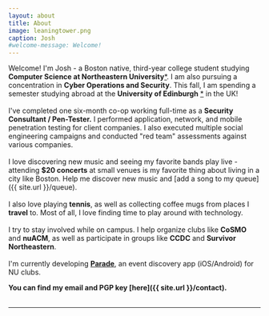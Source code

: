 ```yaml
---
layout: about
title: About
image: leaningtower.png
caption: Josh
#welcome-message: Welcome!
---
```


Welcome! I'm Josh - a Boston native, third-year college student studying **Computer Science at Northeastern University**[*](http://www.ccs.neu.edu/home/joshua/).
I am also pursuing a concentration in **Cyber Operations and Security**. This fall, I am spending a semester studying abroad
at the **University of Edinburgh** [*](https://homepages.inf.ed.ac.uk/s1883623/) in the UK!
<br><br>
I've completed one six-month co-op working full-time as a **Security Consultant / Pen-Tester.** I performed application, network, and mobile penetration testing for client companies. I also executed multiple social engineering campaigns and conducted "red team" assessments against various companies.
<br><br>
I love discovering new music and seeing my favorite bands play live - attending
**$20 concerts** at small venues is my favorite thing about living in a city like Boston. Help me discover new music and [add a song to my queue]({{ site.url }}/queue).
<br><br>
I also love playing **tennis**, as well as collecting coffee mugs from places I **travel** to. Most of all, I love finding time to play around with technology.
<br><br>
I try to stay involved while on campus. I help organize clubs like **CoSMO** and **nuACM**, as well as participate in groups like **CCDC** and **Survivor Northeastern**.
<br><br>
I'm currently developing **[Parade](https://parade.events/)**, an event discovery app (iOS/Android) for NU clubs.

**You can find my email and PGP key [here]({{ site.url }}/contact).**
<br><br>

----------
